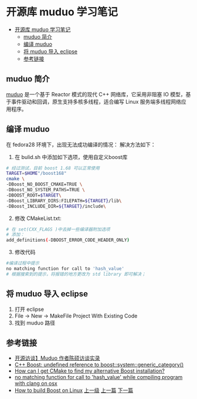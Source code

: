 # 开源库 muduo 学习笔记


<!-- @import "[TOC]" {cmd="toc" depthFrom=1 depthTo=6 orderedList=false} -->
<!-- code_chunk_output -->

* [开源库 muduo 学习笔记](#开源库-muduo-学习笔记)
	* [muduo 简介](#muduo-简介)
	* [编译 muduo](#编译-muduo)
	* [将 muduo 导入 eclipse](#将-muduo-导入-eclipse)
	* [参考链接](#参考链接)

<!-- /code_chunk_output -->
## muduo 简介
[muduo](https://github.com/chenshuo/muduo) 是一个基于 Reactor 模式的现代 C++ 网络库，它采用非阻塞 IO 模型，基于事件驱动和回调，原生支持多核多线程，适合编写 Linux 服务端多线程网络应用程序。

## 编译 muduo
在 fedora28 环境下，出现无法成功编译的情况：
解决方法如下：
1. 在 bulid.sh 中添加如下选项，使用自定义boost库
```sh
# 经过测试，目前 boost 1.68 可以正常使用
TARGET=$HOME"/boost168"
cmake \
-DBoost_NO_BOOST_CMAKE=TRUE \
-DBoost_NO_SYSTEM_PATHS=TRUE \
-DBOOST_ROOT=$TARGET\
-DBoost_LIBRARY_DIRS:FILEPATH=${TARGET}/lib\
-DBoost_INCLUDE_DIR=${TARGET}/include\
```
2. 修改 CMakeList.txt:
```sh
# 在 set(CXX_FLAGS )中去掉一些编译器附加选项
# 添加：
add_definitions(-DBOOST_ERROR_CODE_HEADER_ONLY)
```
3. 修改代码
```sh
#编译过程中提示
no matching function for call to 'hash_value'
# 根据搜索到的提示，将报错的地方更改为 std library 即可解决；
```

## 将 muduo 导入 eclipse
1. 打开 eclipse
2. File -> New -> MakeFile Project With Existing Code
3. 找到 muduo 路径


## 参考链接
* [开源访谈】Muduo 作者陈硕访谈实录](https://www.oschina.net/question/28_61182)
* [C++ Boost: undefined reference to boost::system::generic_category()](https://stackoverflow.com/questions/13467072/c-boost-undefined-reference-to-boostsystemgeneric-category/13468280)
* [How can I get CMake to find my alternative Boost installation?](https://stackoverflow.com/questions/3016448/how-can-i-get-cmake-to-find-my-alternative-boost-installation)
* [no matching function for call to 'hash_value' while compiling program with clang on osx](https://svn.boost.org/trac10/ticket/13501#no1)
* [How to build Boost on Linux](https://codeyarns.com/2017/01/24/how-to-build-boost-on-linux/)
[上一级](README.md)
[上一篇](linux.md)
[下一篇](process.md)
